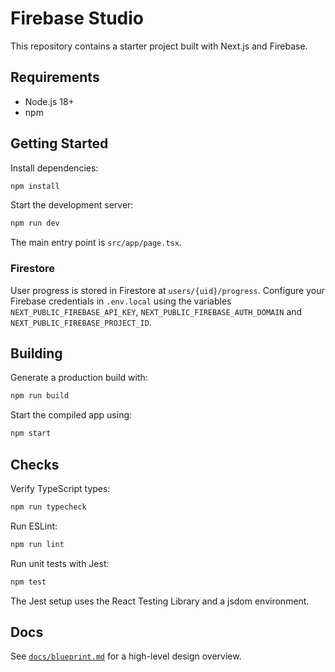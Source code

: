 # Firebase Studio

This repository contains a starter project built with Next.js and Firebase.

## Requirements

- Node.js 18+
- npm

## Getting Started

Install dependencies:

```bash
npm install
```

Start the development server:

```bash
npm run dev
```

The main entry point is `src/app/page.tsx`.

### Firestore

User progress is stored in Firestore at `users/{uid}/progress`. Configure your
Firebase credentials in `.env.local` using the variables
`NEXT_PUBLIC_FIREBASE_API_KEY`, `NEXT_PUBLIC_FIREBASE_AUTH_DOMAIN` and
`NEXT_PUBLIC_FIREBASE_PROJECT_ID`.

## Building

Generate a production build with:

```bash
npm run build
```

Start the compiled app using:

```bash
npm start
```

## Checks

Verify TypeScript types:

```bash
npm run typecheck
```

Run ESLint:

```bash
npm run lint
```

Run unit tests with Jest:

```bash
npm test
```

The Jest setup uses the React Testing Library and a jsdom environment.

## Docs

See [`docs/blueprint.md`](docs/blueprint.md) for a high-level design overview.
